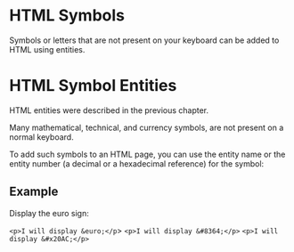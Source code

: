 # HTML Symbols

Symbols or letters that are not present on your keyboard can be added to HTML using entities.

# HTML Symbol Entities

HTML entities were described in the previous chapter.

Many mathematical, technical, and currency symbols, are not present on a normal keyboard.

To add such symbols to an HTML page, you can use the entity name or the entity number (a decimal or a hexadecimal reference) for the symbol:

## Example

Display the euro sign:

`<p>I will display &euro;</p`>
`<p>I will display &#8364;</p>`
`<p>I will display &#x20AC;</p>`
